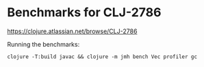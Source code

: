 # Benchmarks for CLJ-2786

https://clojure.atlassian.net/browse/CLJ-2786

Running the benchmarks:

    clojure -T:build javac && clojure -m jmh bench Vec profiler gc
